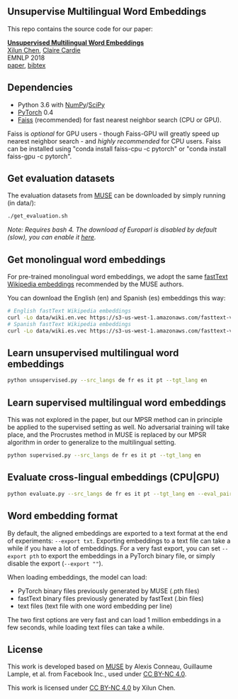 ## Unsupervise Multilingual Word Embeddings
This repo contains the source code for our paper:

[**Unsupervised Multilingual Word Embeddings**]()
<br>
[Xilun Chen](http://www.cs.cornell.edu/~xlchen/),
[Claire Cardie](http://www.cs.cornell.edu/home/cardie/)
<br>
EMNLP 2018
<br>
[paper](),
[bibtex]()


## Dependencies
* Python 3.6 with [NumPy](http://www.numpy.org/)/[SciPy](https://www.scipy.org/)
* [PyTorch](http://pytorch.org/) 0.4
* [Faiss](https://github.com/facebookresearch/faiss) (recommended) for fast nearest neighbor search (CPU or GPU).

Faiss is *optional* for GPU users - though Faiss-GPU will greatly speed up nearest neighbor search - and *highly recommended* for CPU users. Faiss can be installed using "conda install faiss-cpu -c pytorch" or "conda install faiss-gpu -c pytorch".

## Get evaluation datasets
The evaluation datasets from [MUSE](https://github.com/facebookresearch/MUSE) can be downloaded by simply running (in data/):

```bash
./get_evaluation.sh
```
*Note: Requires bash 4. The download of Europarl is disabled by default (slow), you can enable it [here](https://github.com/facebookresearch/MUSE/blob/master/data/get_evaluation.sh#L99-L100).*

## Get monolingual word embeddings
For pre-trained monolingual word embeddings, we adopt the same [fastText Wikipedia embeddings](https://github.com/facebookresearch/fastText/blob/master/pretrained-vectors.md) recommended by the MUSE authors.

You can download the English (en) and Spanish (es) embeddings this way:
```bash
# English fastText Wikipedia embeddings
curl -Lo data/wiki.en.vec https://s3-us-west-1.amazonaws.com/fasttext-vectors/wiki.en.vec
# Spanish fastText Wikipedia embeddings
curl -Lo data/wiki.es.vec https://s3-us-west-1.amazonaws.com/fasttext-vectors/wiki.es.vec
```

## Learn unsupervised multilingual word embeddings
```bash
python unsupervised.py --src_langs de fr es it pt --tgt_lang en
```

## Learn supervised multilingual word embeddings
This was not explored in the paper, but our MPSR method can in principle be applied to the supervised setting as well.
No adversarial training will take place, and the Procrustes method in MUSE is replaced by our MPSR algorithm in order to generalize to the multilingual setting.
```bash
python supervised.py --src_langs de fr es it pt --tgt_lang en
```

## Evaluate cross-lingual embeddings (CPU|GPU)
```bash
python evaluate.py --src_langs de fr es it pt --tgt_lang en --eval_pairs all
```

## Word embedding format
By default, the aligned embeddings are exported to a text format at the end of experiments: `--export txt`. Exporting embeddings to a text file can take a while if you have a lot of embeddings. For a very fast export, you can set `--export pth` to export the embeddings in a PyTorch binary file, or simply disable the export (`--export ""`).

When loading embeddings, the model can load:
* PyTorch binary files previously generated by MUSE (.pth files)
* fastText binary files previously generated by fastText (.bin files)
* text files (text file with one word embedding per line)

The two first options are very fast and can load 1 million embeddings in a few seconds, while loading text files can take a while.


## License

This work is developed based on [MUSE](https://github.com/facebookresearch/MUSE) by Alexis Conneau, Guillaume Lample, et al. from Facebook Inc., used under [CC BY-NC 4.0](https://creativecommons.org/licenses/by-nc/4.0/).

This work is licensed under [CC BY-NC 4.0](https://creativecommons.org/licenses/by-nc/4.0/) by Xilun Chen.
